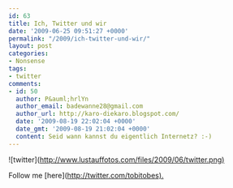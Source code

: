 ```yaml
---
id: 63
title: Ich, Twitter und wir
date: '2009-06-25 09:51:27 +0000'
permalink: "/2009/ich-twitter-und-wir/"
layout: post
categories:
- Nonsense
tags:
- twitter
comments:
- id: 50
  author: P&auml;hrlYn
  author_email: badewanne28@gmail.com
  author_url: http://karo-diekaro.blogspot.com/
  date: '2009-08-19 22:02:04 +0000'
  date_gmt: '2009-08-19 21:02:04 +0000'
  content: Seid wann kannst du eigentlich Internetz? :-)
---
```

![twitter](<http://www.lustauffotos.com/files/2009/06/twitter.png)>

Follow me [here](<http://twitter.com/tobitobes).>